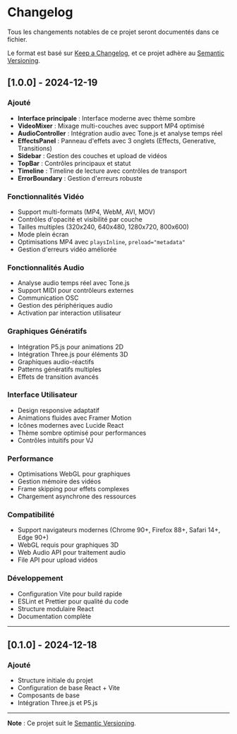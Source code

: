 # Changelog

Tous les changements notables de ce projet seront documentés dans ce fichier.

Le format est basé sur [Keep a Changelog](https://keepachangelog.com/fr/1.0.0/),
et ce projet adhère au [Semantic Versioning](https://semver.org/spec/v2.0.0.html).

## [1.0.0] - 2024-12-19

### Ajouté
- **Interface principale** : Interface moderne avec thème sombre
- **VideoMixer** : Mixage multi-couches avec support MP4 optimisé
- **AudioController** : Intégration audio avec Tone.js et analyse temps réel
- **EffectsPanel** : Panneau d'effets avec 3 onglets (Effects, Generative, Transitions)
- **Sidebar** : Gestion des couches et upload de vidéos
- **TopBar** : Contrôles principaux et statut
- **Timeline** : Timeline de lecture avec contrôles de transport
- **ErrorBoundary** : Gestion d'erreurs robuste

### Fonctionnalités Vidéo
- Support multi-formats (MP4, WebM, AVI, MOV)
- Contrôles d'opacité et visibilité par couche
- Tailles multiples (320x240, 640x480, 1280x720, 800x600)
- Mode plein écran
- Optimisations MP4 avec `playsInline`, `preload="metadata"`
- Gestion d'erreurs vidéo améliorée

### Fonctionnalités Audio
- Analyse audio temps réel avec Tone.js
- Support MIDI pour contrôleurs externes
- Communication OSC
- Gestion des périphériques audio
- Activation par interaction utilisateur

### Graphiques Génératifs
- Intégration P5.js pour animations 2D
- Intégration Three.js pour éléments 3D
- Graphiques audio-réactifs
- Patterns génératifs multiples
- Effets de transition avancés

### Interface Utilisateur
- Design responsive adaptatif
- Animations fluides avec Framer Motion
- Icônes modernes avec Lucide React
- Thème sombre optimisé pour performances
- Contrôles intuitifs pour VJ

### Performance
- Optimisations WebGL pour graphiques
- Gestion mémoire des vidéos
- Frame skipping pour effets complexes
- Chargement asynchrone des ressources

### Compatibilité
- Support navigateurs modernes (Chrome 90+, Firefox 88+, Safari 14+, Edge 90+)
- WebGL requis pour graphiques 3D
- Web Audio API pour traitement audio
- File API pour upload vidéos

### Développement
- Configuration Vite pour build rapide
- ESLint et Prettier pour qualité du code
- Structure modulaire React
- Documentation complète

---

## [0.1.0] - 2024-12-18

### Ajouté
- Structure initiale du projet
- Configuration de base React + Vite
- Composants de base
- Intégration Three.js et P5.js

---

**Note** : Ce projet suit le [Semantic Versioning](https://semver.org/).
